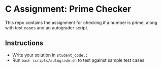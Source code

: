 # C Assignment: Prime Checker

This repo contains the assignment for checking if a number is prime, along with test cases and an autograder script.

## Instructions
- Write your solution in `student_code.c`
- Run `bash scripts/autograde.sh` to test against sample test cases
